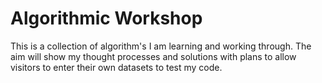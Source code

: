 # Algorithmic Workshop

This is a collection of algorithm's I am learning and working through. The aim will show my thought processes and solutions with plans to allow visitors to enter their own datasets to test my code.
